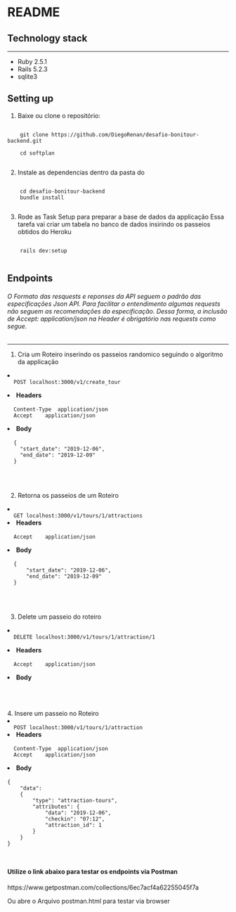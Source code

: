 # README

<h2>Technology stack</h2>
<hr></hr>

<ul>
    <li>Ruby 2.5.1</li>
    <li>Rails 5.2.3</li>
    <li>sqlite3</li>
</ul>

<h2>Setting up</h2>

1. Baixe ou clone o repositório:
<code>
    git clone https://github.com/DiegoRenan/desafio-bonitour-backend.git <br />
    cd softplan

</code>

2. Instale as dependencias dentro da pasta do 
<code>
    cd desafio-bonitour-backend
    bundle install

</code>

3. Rode as Task Setup para preparar a base de dados da applicação 
Essa tarefa vai criar um tabela no banco de dados insirindo os passeios obtidos do Heroku
<code>
    rails dev:setup

</code>
 

<h2>Endpoints</h2>

<h6>
  O Formato das resquests e reponses da API seguem o padrão das especificações Json API.
  Para facilitar o entendimento algumas requests não seguem as recomendações da 
  especificação.
  Dessa forma, a inclusão de Accept: application/json na Header é obrigatório nas requests
  como segue.
</h6>

<hr></hr>

1. Cria um Roteiro inserindo os passeios randomico seguindo o algoritmo da applicação 

<li>
<code>
  POST localhost:3000/v1/create_tour

</code>
</li>
<li>
<strong>Headers</strong>
<br />
<code>
  Content-Type	application/json
  Accept	application/json

</code>
</li>
<li>
<strong>Body</strong>
<br />
<code>
  {
    "start_date": "2019-12-06",
    "end_date": "2019-12-09"
  }

</code>
<br />
</li>
<br />

2. Retorna os passeios de um Roteiro 
<li>
<code>
  GET localhost:3000/v1/tours/1/attractions
</code>
</li>
<li>
<strong>Headers</strong>
<br />
<code>
  Accept	application/json

</code>
</li>
<li>
<strong>Body</strong>
<br />
<code>
  {
	  "start_date": "2019-12-06",
	  "end_date": "2019-12-09"
  }

</code>
<br />
</li>
<br />

3. Delete um passeio do roteiro 
<li>
<code>
  DELETE localhost:3000/v1/tours/1/attraction/1

</code>
</li>
<li>
<strong>Headers</strong>
<br />
<code>
  Accept	application/json

</code>
</li>
<li>
<strong>Body</strong>
<br />
<code>

</code>
</li>
<br />
<br />
4. Insere um passeio no Roteiro

<li>
<code>
  POST localhost:3000/v1/tours/1/attraction
</code>
</li>
<li>
<strong>Headers</strong>
<br />
<code>
  Content-Type	application/json
  Accept	application/json

</code>
</li>

<li>
<strong>Body</strong>
<br />
<code>
{
    "data": 
    {
        "type": "attraction-tours",
        "attributes": {
            "data": "2019-12-06",
            "checkin": "07:12",
            "attraction_id": 1
        }
    }
}
<br />
</code>
</li>

<h4>Utilize o link abaixo para testar os endpoints via Postman</h4>
https://www.getpostman.com/collections/6ec7acf4a62255045f7a

Ou abre o Arquivo postman.html para testar via browser